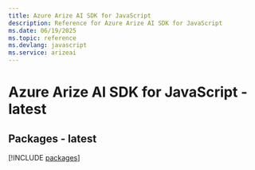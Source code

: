 ```yaml
---
title: Azure Arize AI SDK for JavaScript
description: Reference for Azure Arize AI SDK for JavaScript
ms.date: 06/19/2025
ms.topic: reference
ms.devlang: javascript
ms.service: arizeai
---
```

# Azure Arize AI SDK for JavaScript - latest
## Packages - latest
[!INCLUDE [packages](arize-ai-index.md)]